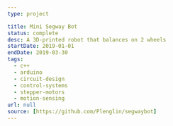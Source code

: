 ```yaml
---
type: project

title: Mini Segway Bot
status: complete
desc: A 3D-printed robot that balances on 2 wheels
startDate: 2019-01-01
endDate: 2019-03-30
tags:
  - c++
  - arduino
  - circuit-design
  - control-systems
  - stepper-motors
  - motion-sensing
url: null
source: [https://github.com/Plenglin/segwaybot]
---
```

